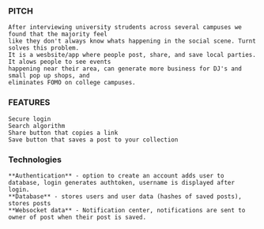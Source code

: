 
### PITCH
    After interviewing university strudents across several campuses we found that the majority feel 
    like they don't always know whats happening in the social scene. Turnt solves this problem. 
    It is a wesbsite/app where people post, share, and save local parties. It alows people to see events 
    happening near their area, can generate more business for DJ's and small pop up shops, and 
    eliminates FOMO on college campuses.

### FEATURES
    Secure login
    Search algorithm
    Share button that copies a link
    Save button that saves a post to your collection

### Technologies
    **Authentication** - option to create an account adds user to database, login generates authtoken, username is displayed after login.
    **Database** - stores users and user data (hashes of saved posts), stores posts
    **Websocket data** - Notification center, notifications are sent to owner of post when their post is saved.

